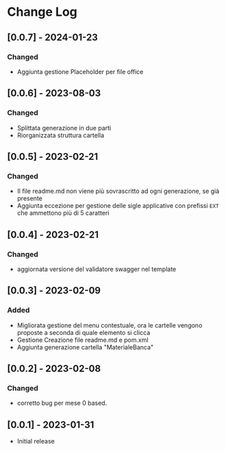 # Change Log

## [0.0.7] - 2024-01-23
### Changed

- Aggiunta gestione Placeholder per file office

## [0.0.6] - 2023-08-03
### Changed

- Splittata generazione in due parti
- Riorganizzata struttura cartella

## [0.0.5] - 2023-02-21
### Changed

- Il file readme.md non viene più sovrascritto ad ogni generazione, se già presente
- Aggiunta eccezione per gestione delle sigle applicative con prefissi `EXT` che ammettono più di 5 caratteri  
  
## [0.0.4] - 2023-02-21
### Changed

- aggiornata versione del validatore swagger nel template

## [0.0.3] - 2023-02-09

### Added

- Migliorata gestione del menu contestuale, ora le cartelle vengono proposte a seconda di quale elemento si clicca
- Gestione Creazione file readme.md e pom.xml
- Aggiunta generazione cartella "MaterialeBanca"

## [0.0.2] - 2023-02-08

### Changed

- corretto bug per mese 0 based.


## [0.0.1] - 2023-01-31

- Initial release